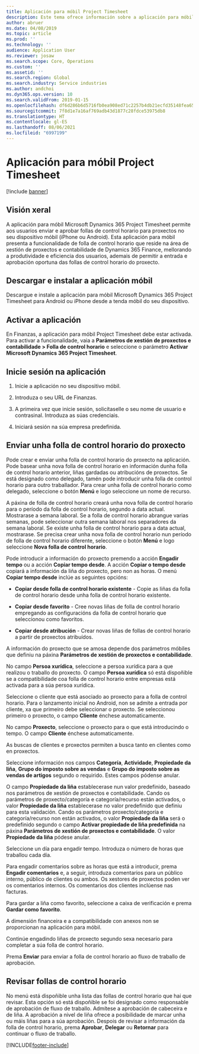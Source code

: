 ```yaml
---
title: Aplicación para móbil Project Timesheet
description: Este tema ofrece información sobre a aplicación para móbil Microsoft Dynamics 365 Project Timesheet. A aplicación para móbil Project Timesheet permite aos usuarios enviar e aprobar follas de control horario para proxectos no seu dispositivo móbil.
author: abruer
ms.date: 04/08/2019
ms.topic: article
ms.prod: ''
ms.technology: ''
audience: Application User
ms.reviewer: josaw
ms.search.scope: Core, Operations
ms.custom: ''
ms.assetid: ''
ms.search.region: Global
ms.search.industry: Service industries
ms.author: andchoi
ms.dyn365.ops.version: 10
ms.search.validFrom: 2019-01-15
ms.openlocfilehash: df6d286b6d5716fb0ea908ed71c2257b4db21ecfd35148fea65dfd96e058ac9a
ms.sourcegitcommit: 7f8d1e7a16af769adb43d1877c28fdce53975db8
ms.translationtype: HT
ms.contentlocale: gl-ES
ms.lasthandoff: 08/06/2021
ms.locfileid: "6997199"
---
```

# <a name="project-timesheet-mobile-application"></a>Aplicación para móbil Project Timesheet

[!include [banner](../includes/banner.md)]

## <a name="overview"></a>Visión xeral

A aplicación para móbil Microsoft Dynamics 365 Project Timesheet permite aos usuarios enviar e aprobar follas de control horario para proxectos no seu dispositivo móbil (iPhone ou Android). Esta aplicación para móbil presenta a funcionalidade de folla de control horario que reside na área de xestión de proxectos e contabilidade de Dynamics 365 Finance, mellorando a produtividade e eficiencia dos usuarios, ademais de permitir a entrada e aprobación oportuna das follas de control horario do proxecto.

## <a name="download-and-install-the-mobile-app"></a>Descargar e instalar a aplicación móbil

Descargue e instale a aplicación para móbil Microsoft Dynamics 365 Project Timesheet para Android ou iPhone desde a tenda móbil do seu dispositivo.

## <a name="enable-the-app"></a>Activar a aplicación 

En Finanzas, a aplicación para móbil Project Timesheet debe estar activada. Para activar a funcionalidade, vaia a **Parámetros de xestión de proxectos e contabilidade \> Folla de control horario** e seleccione o parámetro **Activar Microsoft Dynamics 365 Project Timesheet**.

## <a name="sign-in-to-the-app"></a>Inicie sesión na aplicación

1.  Inicie a aplicación no seu dispositivo móbil.

2.  Introduza o seu URL de Finanzas.

3.  A primeira vez que inicie sesión, solicítaselle o seu nome de usuario e contrasinal. Introduza as súas credenciais.

4.  Iniciará sesión na súa empresa predefinida.

## <a name="submit-a-project-timesheet"></a>Enviar unha folla de control horario do proxecto

Pode crear e enviar unha folla de control horario do proxecto na aplicación. Pode basear unha nova folla de control horario en información dunha folla de control horario anterior, liñas gardadas ou atribucións de proxectos. Se está designado como delegado, tamén pode introducir unha folla de control horario para outro traballador. Para crear unha folla de control horario como delegado, seleccione o botón **Menú** e logo seleccione un nome de recurso.

A páxina de folla de control horario creará unha nova folla de control horario para o período da folla de control horario, segundo a data actual. Mostrarase a semana laboral. Se a folla de control horario abrangue varias semanas, pode seleccionar outra semana laboral nos separadores da semana laboral.
Se existe unha folla de control horario para a data actual, mostrarase. Se precisa crear unha nova folla de control horario nun período de folla de control horario diferente, seleccione o botón **Menú** e logo seleccione **Nova folla de control horario**.

Pode introducir a información do proxecto premendo a acción **Engadir tempo** ou a acción **Copiar tempo desde**. A acción **Copiar o tempo desde** copiará a información da liña do proxecto, pero non as horas. O menú **Copiar tempo desde** inclúe as seguintes opcións:

- **Copiar desde folla de control horario existente** - Copie as liñas da folla de control horario desde unha folla de control horario existente.

- **Copiar desde favorito** - Cree novas liñas de folla de control horario empregando as configuracións da folla de control horario que seleccionou como favoritos.

- **Copiar desde atribución** - Crear novas liñas de follas de control horario a partir de proxectos atribuídos.

A información do proxecto que se amosa depende dos parámetros móbiles que definiu na páxina **Parámetros de xestión de proxectos e contabilidade**.

No campo **Persoa xurídica**, seleccione a persoa xurídica para a que realizou o traballo do proxecto. O campo **Persoa xurídica** só está dispoñible se a compatibilidade coa folla de control horario entre empresas está activada para a súa persoa xurídica.

Seleccione o cliente que está asociado ao proxecto para a folla de control horario. Para o lanzamento inicial no Android, non se admite a entrada por cliente, xa que primeiro debe seleccionar o proxecto. Se seleccionou primeiro o proxecto, o campo **Cliente** énchese automaticamente.

No campo **Proxecto**, seleccione o proxecto para o que está introducindo o tempo. O campo **Cliente** énchese automaticamente.

As buscas de clientes e proxectos permiten a busca tanto en clientes como en proxectos.

Seleccione información nos campos **Categoría**, **Actividade**, **Propiedade da liña**, **Grupo do imposto sobre as vendas** e **Grupo do imposto sobre as vendas de artigos** segundo o requirido. Estes campos pódense anular.

O campo **Propiedade da liña** establecerase nun valor predefinido, baseado nos parámetros de xestión de proxectos e contabilidade. Cando os parámetros de proxecto/categoría e categoría/recurso están activados, o valor **Propiedade da liña** establecerase no valor predefinido que definiu para esta validación. Cando os parámetros proxecto/categoría e categoría/recurso non están activados, o valor **Propiedade da liña** será o predefinido segundo o campo **Activar propiedade de liña predefinida** na páxina **Parámetros de xestión de proxectos e contabilidade**. O valor **Propiedade da liña** pódese anular.

Seleccione un día para engadir tempo. Introduza o número de horas que traballou cada día.

Para engadir comentarios sobre as horas que está a introducir, prema **Engadir comentarios** e, a seguir, introduza comentarios para un público interno, público de clientes ou ambos.
Os xestores de proxectos poden ver os comentarios internos. Os comentarios dos clientes inclúense nas facturas.

Para gardar a liña como favorito, seleccione a caixa de verificación e prema **Gardar como favorito**.

A dimensión financeira e a compatibilidade con anexos non se proporcionan na aplicación para móbil.

Continúe engadindo liñas de proxecto segundo sexa necesario para completar a súa folla de control horario.

Prema **Enviar** para enviar a folla de control horario ao fluxo de traballo de aprobación.

## <a name="review-timesheets"></a>Revisar follas de control horario

No menú está dispoñible unha lista das follas de control horario que hai que revisar. Esta opción só está dispoñible se foi designado como responsable de aprobación de fluxo de traballo. Admítese a aprobación de cabeceira e de liña. A aprobación a nivel de liña ofrece a posibilidade de marcar unha ou máis liñas para a súa aprobación. Despois de revisar a información da folla de control horario, prema **Aprobar**, **Delegar** ou **Retornar** para continuar o fluxo de traballo.


[!INCLUDE[footer-include](../includes/footer-banner.md)]